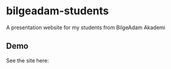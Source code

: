 # bilgeadam-students

A presentation website for my students from BilgeAdam Akademi

## Demo

See the site here:
